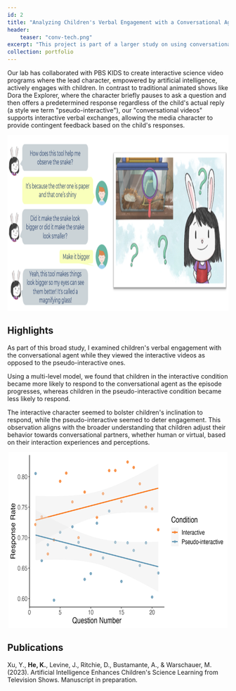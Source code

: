 ```yaml
---
id: 2
title: "Analyzing Children's Verbal Engagement with a Conversational Agent"
header:
    teaser: "conv-tech.png"
excerpt: "This project is part of a larger study on using conversational AI to suppport children's science learning. We partnered with PBS KIDS to develop interactive science video programs in which the main character, powered by artificial intelligence, engaged children in conversations by asking them questions and providing responsive feedback. As part of the study, I analyzed children's verbal engagement with the conversational agent, including the relevance, accuracy, response rate, and response latency of their responses to the agent's questions and how it was related to children's science learning."
collection: portfolio
---
```

Our lab has collaborated with PBS KIDS to create interactive science video programs where the lead character, empowered by artificial intelligence, actively engages with children. In contrast to traditional animated shows like Dora the Explorer, where the character briefly pauses to ask a question and then offers a predetermined response regardless of the child's actual reply (a style we term "pseudo-interactive"), our "conversational videos" supports interactive verbal exchanges, allowing the media character to provide contingent feedback based on the child's responses.

<div style="text-align:center;">
    <img src='/images/sample-convo.png' width=600px height=400px>
</div>

## Highlights
As part of this broad study,  I examined children's verbal engagement with the conversational agent while they viewed the interactive videos as opposed to the pseudo-interactive ones. 

Using a multi-level model, we found that children in the interactive condition became more likely to respond to the conversational agent as the episode progresses, whereas children in the pseudo-interactive condition became less likely to respond. 

The interactive character seemed to bolster children's inclination to respond, while the pseudo-interactive seemed to deter engagement. This observation aligns with the broader understanding that children adjust their behavior towards conversational partners, whether human or virtual, based on their interaction experiences and perceptions.

<div style="text-align:center;">
    <img src='/images/ca-response-rate.png' width='500px' height='400px'>
</div>

## Publications
Xu, Y., **He, K.**, Levine, J., Ritchie, D., Bustamante, A., & Warschauer, M. (2023). Artificial Intelligence Enhances Children's Science Learning from Television Shows. Manuscript in preparation.

